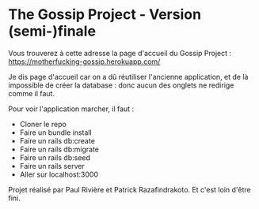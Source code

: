 # The Gossip Project - Version (semi-)finale

Vous trouverez à cette adresse la page d'accueil du Gossip Project : https://motherfucking-gossip.herokuapp.com/

Je dis page d'accueil car on a dû réutiliser l'ancienne application, et de là impossible de créer la database : donc aucun des onglets ne redirige comme il faut.

Pour voir l'application marcher, il faut :

* Cloner le repo
* Faire un bundle install
* Faire un rails db:create
* Faire un rails db:migrate
* Faire un rails db:seed 
* Faire un rails server
* Aller sur localhost:3000



Projet réalisé par Paul Rivière et Patrick Razafindrakoto. Et c'est loin d'être fini.
